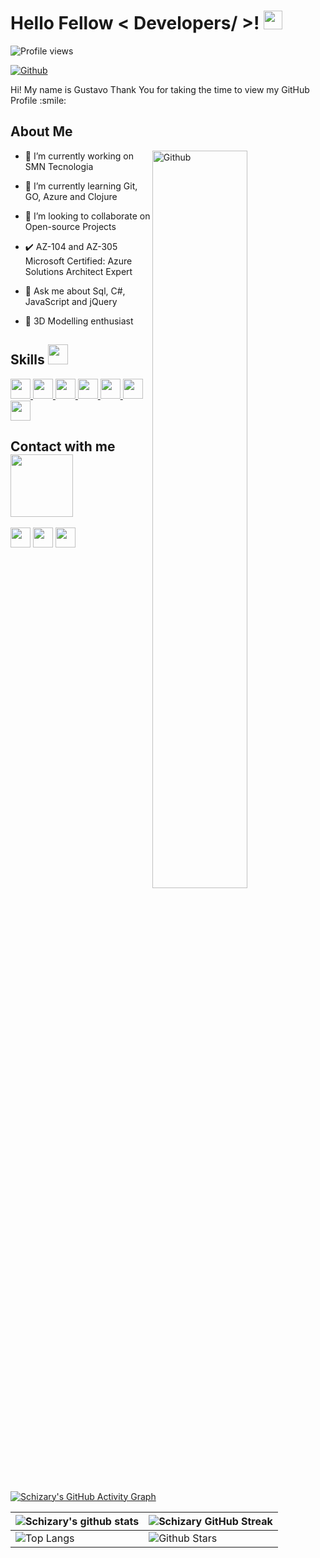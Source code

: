 <p align="center">
</p>

<h1> Hello Fellow < Developers/ >! <img src = "https://raw.githubusercontent.com/MartinHeinz/MartinHeinz/master/wave.gif" width = 30px> </h1>
<p align='center'>
</p>

![Profile views](https://komarev.com/ghpvc/?username=schizary&color=blue)

[![Github](https://img.shields.io/github/followers/schizary?label=Follow&style=social)](https://github.com/schizary)

<div size='20px'> Hi! My name is Gustavo Thank You for taking the time to view my GitHub Profile :smile: 
</div>

<h2> About Me</h2>

<img width="55%" align="right" alt="Github" src="https://raw.githubusercontent.com/onimur/.github/master/.resources/git-header.svg" />

- 🔭 I’m currently working on  SMN Tecnologia
  
- 🌱 I’m currently learning Git, GO, Azure and Clojure
  
- 👯 I’m looking to collaborate on Open-source Projects

- ✔️ AZ-104 and AZ-305 Microsoft Certified: Azure Solutions Architect Expert 
  
- 💬 Ask me about Sql, C#, JavaScript and jQuery

- 🎲 3D Modelling enthusiast

<h2> Skills <img src = "https://media2.giphy.com/media/QssGEmpkyEOhBCb7e1/giphy.gif?cid=ecf05e47a0n3gi1bfqntqmob8g9aid1oyj2wr3ds3mg700bl&rid=giphy.gif" width = 32px> </h2>
<a href= https://github.com/Aditya664?tab=repositories&q=&type=&language=javascript&sort= > <img width ='32px' src ='https://raw.githubusercontent.com/rahulbanerjee26/githubAboutMeGenerator/main/icons/javascript.svg'> </a>
<a href= https://github.com/Aditya664?tab=repositories&q=&type=&language=csharp&sort= > <img width ='32px' src ='https://raw.githubusercontent.com/rahulbanerjee26/githubAboutMeGenerator/main/icons/csharp.svg'> </a>
<a href= https://github.com/Aditya664?tab=repositories&q=&type=&language=css&sort= > <img width ='32px' src ='https://raw.githubusercontent.com/rahulbanerjee26/githubAboutMeGenerator/main/icons/css.svg'> </a>
<a href= https://github.com/Aditya664?tab=repositories&q=&type=&language=html&sort= > <img width ='32px' src ='https://raw.githubusercontent.com/rahulbanerjee26/githubAboutMeGenerator/main/icons/html.svg'> </a>
<a href="https://github.com/Aditya664?tab=repositories&q=&type=&language=sql&sort=">
  <img width="32px" src="https://cdn.jsdelivr.net/gh/devicons/devicon/icons/microsoftsqlserver/microsoftsqlserver-plain.svg" />
</a>
<a href="https://github.com/Aditya664?tab=repositories&q=azure&type=&language=&sort=">
  <img width="32px" src="https://cdn.jsdelivr.net/gh/devicons/devicon/icons/azure/azure-original.svg" />
</a>
<a href="https://github.com/Aditya664?tab=repositories&q=jquery&type=&language=&sort=">
  <img width="32px" src="https://cdn.jsdelivr.net/gh/devicons/devicon/icons/jquery/jquery-original.svg" />
</a>




<h2> Contact with me <img src='https://raw.githubusercontent.com/ShahriarShafin/ShahriarShafin/main/Assets/handshake.gif' width="100px"> </h2>
<a href = 'https://www.linkedin.com/in/gustavo-schizari'> <img width = '32px' align= 'center' src="https://raw.githubusercontent.com/rahulbanerjee26/githubAboutMeGenerator/main/icons/linked-in-alt.svg"/></a> 
<a href = 'https://www.github.com/schizary'> <img width = '32px' align= 'center' src="https://raw.githubusercontent.com/rahulbanerjee26/githubAboutMeGenerator/main/icons/github.svg"/></a>
<a href="https://discord.com/users/schizary_">
  <img width="32px" align="center" src="https://raw.githubusercontent.com/rahulbanerjee26/githubAboutMeGenerator/main/icons/discord.svg"/>
</a>


  
<br>
<br>
  <br>
  
[![Schizary's GitHub Activity Graph](https://activity-graph.herokuapp.com/graph?username=schizary&theme=tokyonight)](https://git.io/praveenscience)

| ![Schizary's github stats](https://github-readme-stats.vercel.app/api?username=schizary&show_icons=true&theme=tokyonight) | ![Schizary GitHub Streak](https://github-readme-streak-stats.herokuapp.com/?user=schizary&theme=tokyonight) |
| --- | --- |
| ![Top Langs](https://github-readme-stats.vercel.app/api/top-langs/?username=schizary&theme=tokyonight) | ![Github Stars](https://github-readme-stats.vercel.app/api?username=schizary&show_icons=true&locale=en&count_private=true&hide_rank=true&custom_title=My%20GitHub%20Stats&disable_animations=true&theme=tokyonight) |



<br>
